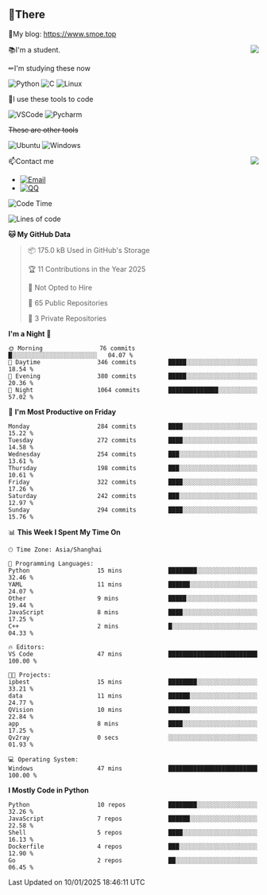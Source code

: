 
## 👏There

📰My blog: https://www.smoe.top

<img align="right" src="https://github-readme-stats.vercel.app/api/top-langs/?username=AkashiCoin"/>


📚I'm a student.

✏I'm studying these now

![Python](https://img.shields.io/badge/-Python-blue?style=flat-square&logo=Python&logoColor=fff)
![C](https://img.shields.io/badge/-C-585858?style=flat-square&logo=C&logoColor=fff)
![Linux](https://img.shields.io/badge/-Linux-black?style=flat-square&logo=Linux&logoColor=fff)

🔨I use these tools to code

![VSCode](https://img.shields.io/badge/-VSCode-blue?style=flat-square&logo=visualstudiocode&logoColor=fff)
![Pycharm](https://img.shields.io/badge/-Pycharm-green?style=flat-square&logo=pycharm&logoColor=fff)

 ~~These are other tools~~

![Ubuntu](https://img.shields.io/badge/-Ubuntu-orange?style=flat-square&logo=Ubuntu&logoColor=fff)
![Windows](https://img.shields.io/badge/-Windows-blue?style=flat-square&logo=Windows&logoColor=fff)

<img align="right" src="https://github-readme-stats.vercel.app/api?username=AkashiCoin" />


📫Contact me

* [![Email](https://img.shields.io/badge/Email-l1040186796@gmail.com-1?style=social&logoColor=fff)](mailto:l1040186796@gmail.com)
* [![QQ](https://img.shields.io/badge/QQ-1040186796-1?style=social&logoColor=fff)](tencent://AddContact/?fromId=45&fromSubId=1&subcmd=all&uin=1040186796&website=www.oicqzone.com)

<!--START_SECTION:waka-->
![Code Time](http://img.shields.io/badge/Code%20Time-1%2C373%20hrs%2038%20mins-blue)

![Lines of code](https://img.shields.io/badge/From%20Hello%20World%20I%27ve%20Written-352.8%20thousand%20lines%20of%20code-blue)

**🐱 My GitHub Data** 

> 📦 175.0 kB Used in GitHub's Storage 
 > 
> 🏆 11 Contributions in the Year 2025
 > 
> 🚫 Not Opted to Hire
 > 
> 📜 65 Public Repositories 
 > 
> 🔑 3 Private Repositories 
 > 
**I'm a Night 🦉** 

```text
🌞 Morning                76 commits          █░░░░░░░░░░░░░░░░░░░░░░░░   04.07 % 
🌆 Daytime                346 commits         █████░░░░░░░░░░░░░░░░░░░░   18.54 % 
🌃 Evening                380 commits         █████░░░░░░░░░░░░░░░░░░░░   20.36 % 
🌙 Night                  1064 commits        ██████████████░░░░░░░░░░░   57.02 % 
```
📅 **I'm Most Productive on Friday** 

```text
Monday                   284 commits         ████░░░░░░░░░░░░░░░░░░░░░   15.22 % 
Tuesday                  272 commits         ████░░░░░░░░░░░░░░░░░░░░░   14.58 % 
Wednesday                254 commits         ███░░░░░░░░░░░░░░░░░░░░░░   13.61 % 
Thursday                 198 commits         ███░░░░░░░░░░░░░░░░░░░░░░   10.61 % 
Friday                   322 commits         ████░░░░░░░░░░░░░░░░░░░░░   17.26 % 
Saturday                 242 commits         ███░░░░░░░░░░░░░░░░░░░░░░   12.97 % 
Sunday                   294 commits         ████░░░░░░░░░░░░░░░░░░░░░   15.76 % 
```


📊 **This Week I Spent My Time On** 

```text
🕑︎ Time Zone: Asia/Shanghai

💬 Programming Languages: 
Python                   15 mins             ████████░░░░░░░░░░░░░░░░░   32.46 % 
YAML                     11 mins             ██████░░░░░░░░░░░░░░░░░░░   24.07 % 
Other                    9 mins              █████░░░░░░░░░░░░░░░░░░░░   19.44 % 
JavaScript               8 mins              ████░░░░░░░░░░░░░░░░░░░░░   17.25 % 
C++                      2 mins              █░░░░░░░░░░░░░░░░░░░░░░░░   04.33 % 

🔥 Editors: 
VS Code                  47 mins             █████████████████████████   100.00 % 

🐱‍💻 Projects: 
ipbest                   15 mins             ████████░░░░░░░░░░░░░░░░░   33.21 % 
data                     11 mins             ██████░░░░░░░░░░░░░░░░░░░   24.77 % 
QVision                  10 mins             ██████░░░░░░░░░░░░░░░░░░░   22.84 % 
app                      8 mins              ████░░░░░░░░░░░░░░░░░░░░░   17.25 % 
Qv2ray                   0 secs              ░░░░░░░░░░░░░░░░░░░░░░░░░   01.93 % 

💻 Operating System: 
Windows                  47 mins             █████████████████████████   100.00 % 
```

**I Mostly Code in Python** 

```text
Python                   10 repos            ████████░░░░░░░░░░░░░░░░░   32.26 % 
JavaScript               7 repos             ██████░░░░░░░░░░░░░░░░░░░   22.58 % 
Shell                    5 repos             ████░░░░░░░░░░░░░░░░░░░░░   16.13 % 
Dockerfile               4 repos             ███░░░░░░░░░░░░░░░░░░░░░░   12.90 % 
Go                       2 repos             ██░░░░░░░░░░░░░░░░░░░░░░░   06.45 % 
```




 Last Updated on 10/01/2025 18:46:11 UTC
<!--END_SECTION:waka-->
